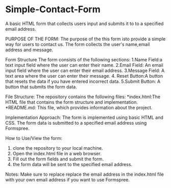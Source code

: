 # Simple-Contact-Form
A basic HTML form that collects users input and submits it to to a specified email address.

PURPOSE OF THE FORM:
The purpose of the this form isto provide a simple way for users to contact us. The form collects the user's name,email address and message.

Form Structure
The form consists of the following sections:
1.Name Field:a text input field where the user can enter their name.
2.Email Field: An email input field where the user can enter their email address.
3.Message Field: A text area where the user can enter their message.
4. Reset Button:A button that resets the data if you have entered incorrect data. 
5.Submit Button: A button that submits the form data.

File Structure:
The repository contains the following files:
*index.html:The HTML file that contains the form structure and implementation.
*README.md: This file, which provides information about the project.

Implementation Approach:
The form is implemented using basic HTML and CSS. The form data is submitted to a specified email address using Formspree.

How to Use/View the form:
1. clone the repository to your local machine.
2. Open the index.html file in a web browser.
3. Fill out the form fields and submit the form.
4. the form data will be sent to the specified email address.

Notes:
Make sure to replace replace the email address in the index.html file with your own email address if you want to use Formspree.

